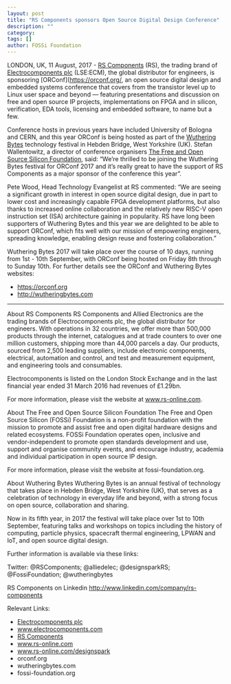 ```yaml
---
layout: post
title: "RS Components sponsors Open Source Digital Design Conference"
description: ""
category:
tags: []
author: FOSSi Foundation
---
```


LONDON, UK, 11 August, 2017 - [RS Components](http://uk.rs-online.com/web/) (RS), the trading brand of [Electrocomponents plc](http://www.electrocomponents.com/) (LSE:ECM), the global distributor for engineers, is sponsoring [ORConf](https://orconf.org/, an open source digital design and embedded systems conference that covers from the transistor level up to Linux user space and beyond — featuring presentations and discussion on free and open source IP projects, implementations on FPGA and in silicon, verification, EDA tools, licensing and embedded software, to name but a few. 

Conference hosts in previous years have included University of Bologna and CERN, and this year ORConf is being hosted as part of the [Wuthering Bytes](http://wutheringbytes.com/) technology festival in Hebden Bridge, West Yorkshire (UK). Stefan Wallentowitz, a director of conference organisers [The Free and Open Source Silicon Foundation](https://fossi-foundation.org/), said: “We’re thrilled to be joining the Wuthering Bytes festival for ORConf 2017 and it’s really great to have the support of RS Components as a major sponsor of the conference this year”.

Pete Wood, Head Technology Evangelist at RS commented: “We are seeing a significant growth in interest in open source digital design, due in part to lower cost and increasingly capable FPGA development platforms, but also thanks to increased online collaboration and the relatively new RISC-V open instruction set (ISA) architecture gaining in popularity. RS have long been supporters of Wuthering Bytes and this year we are delighted to be able to support ORConf, which fits well with our mission of empowering engineers, spreading knowledge, enabling design reuse and fostering collaboration.”

Wuthering Bytes 2017 will take place over the course of 10 days, running from 1st - 10th September, with ORConf being hosted on Friday 8th through to Sunday 10th.  For further details see the ORConf and Wuthering Bytes websites:

* https://orconf.org
* http://wutheringbytes.com

---

About RS Components
RS Components and Allied Electronics are the trading brands of Electrocomponents plc, the global distributor for engineers. With operations in 32 countries, we offer more than 500,000 products through the internet, catalogues and at trade counters to over one million customers, shipping more than 44,000 parcels a day. Our products, sourced from 2,500 leading suppliers, include electronic components, electrical, automation and control, and test and measurement equipment, and engineering tools and consumables.

Electrocomponents is listed on the London Stock Exchange and in the last financial year ended 31 March 2016 had revenues of £1.29bn.

For more information, please visit the website at www.rs-online.com.

About The Free and Open Source Silicon Foundation
The Free and Open Source Silicon (FOSSi) Foundation is a non-profit foundation with the mission to promote and assist free and open digital hardware designs and related ecosystems. FOSSi Foundation operates open, inclusive and vendor-independent to promote open standards development and use, support and organise community events, and encourage industry, academia and individual participation in open source IP design.

For more information, please visit the website at fossi-foundation.org.

About Wuthering Bytes
Wuthering Bytes is an annual festival of technology that takes place in Hebden Bridge, West Yorkshire (UK), that serves as a celebration of technology in everyday life and beyond, with a strong focus on open source, collaboration and sharing.

Now in its fifth year, in 2017 the festival will take place over 1st to 10th September, featuring talks and workshops on topics including the history of computing, particle physics, spacecraft thermal engineering, LPWAN and IoT, and open source digital design. 

Further information is available via these links:

Twitter: @RSComponents; @alliedelec; @designsparkRS; @FossiFoundation; @wutheringbytes

RS Components on Linkedin
http://www.linkedin.com/company/rs-components

Relevant Links:

* [Electrocomponents plc](http://www.electrocomponents.com/)
* www.electrocomponents.com
* [RS Components](http://www.rs-components.com/)
* www.rs-online.com
* www.rs-online.com/designspark
* orconf.org
* wutheringbytes.com
* fossi-foundation.org
